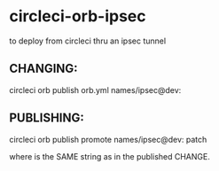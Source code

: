 # circleci-orb-ipsec
to deploy from circleci thru an ipsec tunnel

## CHANGING:
circleci orb publish orb.yml names/ipsec@dev:<msg>

## PUBLISHING:
circleci orb publish promote names/ipsec@dev:<msg> patch

where <msg> is the SAME string as in the published CHANGE.